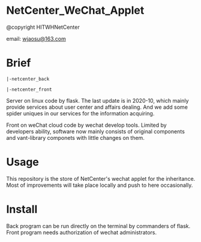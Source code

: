 # NetCenter_WeChat_Applet
@copyright HITWHNetCenter

email: wjaosu@163.com

# Brief
`|-netcenter_back `

`|-netcenter_front`

Server on linux code by flask. The last update is in 2020-10, 
which mainly provide services about user center and affairs dealing.
And we add some spider uniques in our services for the information acquiring.

Front on weChat cloud code by wechat develop tools. Limited by developers
 ability, software now mainly consists of original components and vant-library
  componets with little changes on them.
  
 # Usage
  This repository is the store of NetCenter's wechat applet for the inheritance.
  Most of improvements will take place locally and push to here occasionally.
 
 # Install
 Back program can be run directly on the terminal by commanders of flask.
 Front program needs authorization of wechat administrators.